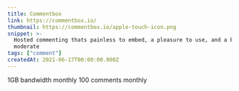 ```yaml
---
title: Commentbox
link: https://commentbox.io/
thumbnail: https://commentbox.io/apple-touch-icon.png
snippet: >-
  Hosted commenting thats painless to embed, a pleasure to use, and a breeze to
  moderate
tags: ["comment"]
createdAt: 2021-06-17T00:00:00.000Z
---
```

1GB bandwidth monthly
100 comments monthly
